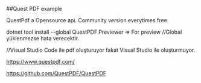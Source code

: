 ﻿##Quest PDF example


QuestPdf a Opensource api. Community version everytimes free

dotnet tool install --global QuestPDF.Previewer => For preview //Global yüklenmezse hata verecektir.

//Visual Studio Code ile pdf oluşturuyor fakat Visual Studio ile oluşturmuyor.

https://www.questpdf.com/

https://github.com/QuestPDF/QuestPDF